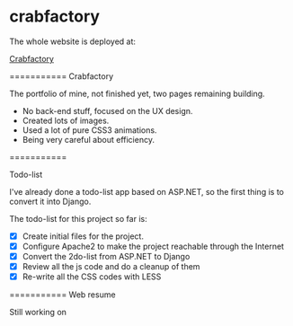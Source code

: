 crabfactory
===========

The whole website is deployed at:

[Crabfactory](http://crabfactory.net "Crabfactory")

===========
Crabfactory

The portfolio of mine, not finished yet, two pages remaining building.

- No back-end stuff, focused on the UX design.
- Created lots of images.
- Used a lot of pure CSS3 animations.
- Being very careful about efficiency.

===========

Todo-list

I've already done a todo-list app based on ASP.NET, so the first thing is to convert it into Django.

The todo-list for this project so far is:

- [x] Create initial files for the project.
- [x] Configure Apache2 to make the project reachable through the Internet
- [x] Convert the 2do-list from ASP.NET to Django
- [x] Review all the js code and do a cleanup of them
- [x] Re-write all the CSS codes with LESS

===========
Web resume

Still working on
